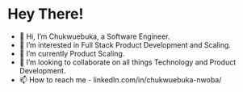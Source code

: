 # Hey There!
- 👋 Hi, I’m Chukwuebuka, a Software Engineer.
- 👀 I’m interested in Full Stack Product Development and Scaling.
- 🌱 I’m currently Product Scaling.
- 💞️ I’m looking to collaborate on all things Technology and Product Development.
- 📫 How to reach me - linkedIn.com/in/chukwuebuka-nwoba/

<!---
FrenzyNwoba/FrenzyNwoba is a ✨ special ✨ repository because its `README.md` (this file) appears on your GitHub profile.
You can click the Preview link to take a look at your changes.
--->
